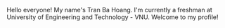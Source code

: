 Hello everyone! My name's Tran Ba Hoang. I'm currently a freshman at University of Engineering and Technology - VNU. Welcome to my profile! 
